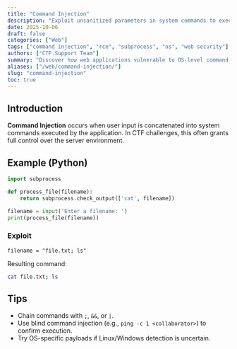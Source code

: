 ```yaml
---
title: "Command Injection"
description: "Exploit unsanitized parameters in system commands to execute arbitrary OS commands on a web server."
date: 2025-10-06
draft: false
categories: ["Web"]
tags: ["command injection", "rce", "subprocess", "os", "web security"]
authors: ["CTF.Support Team"]
summary: "Discover how web applications vulnerable to OS-level command injection allow arbitrary command execution."
aliases: ["/web/command-injection/"]
slug: "command-injection"
toc: true
---
```


## Introduction

**Command Injection** occurs when user input is concatenated into system commands executed by the application.
In CTF challenges, this often grants full control over the server environment.

## Example (Python)

```python
import subprocess

def process_file(filename):
    return subprocess.check_output(['cat', filename])

filename = input('Enter a filename: ')
print(process_file(filename))
```

### Exploit

```text
filename = "file.txt; ls"
```

Resulting command:

```bash
cat file.txt; ls
```

## Tips

- Chain commands with `;`, `&&`, or `|`.
- Use blind command injection (e.g., `ping -c 1 <collaborator>`) to confirm execution.
- Try OS-specific payloads if Linux/Windows detection is uncertain.
